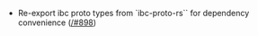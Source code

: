 - Re-export ibc proto types from `ibc-proto-rs`` for dependency convenience
  ([/#898](https://github.com/cosmos/ibc-rs/issues/898))
